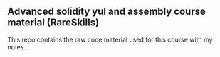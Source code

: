 ## Advanced solidity yul and assembly course material (RareSkills)

This repo contains the raw code material used for this course with my notes.
